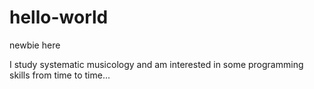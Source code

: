 # hello-world
newbie here

I study systematic musicology and am interested in some programming skills from time to time...
